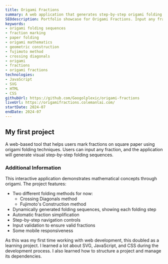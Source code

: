 ```yaml
---
title: Origami Fractions
summary: A web application that generates step-by-step origami folding sequences to mark any fraction on a square piece of paper.
SEOdescription: Portfolio showcase for Origami Fractions. Input any fraction to get step-by-step folding sequences that will help you mark that fraction on a square piece of paper using different origami methods.
keywords:
- origami folding sequences
- fraction marking
- paper folding
- origami mathematics
- geometric construction
- fujimoto method
- crossing diagonals
- origami
- fractions
- origami fractions
technologies: 
- JavaScript
- SVG
- HTML
- CSS
githubUrl: https://github.com/Googolplexic/origami-fractions
liveUrl: https://origamifractions.colemanlai.com/
startDate: 2024-07
endDate: 2024-07
---
```


## My first project

A web-based tool that helps users mark fractions on square paper using origami folding techniques. Users can input any fraction, and the application will generate visual step-by-step folding sequences.

### Additional Information

This interactive application demonstrates mathematical concepts through origami. The project features:

- Two different folding methods for now:
  - Crossing Diagonals method
  - Fujimoto's Construction method
- Dynamically generated folding sequences, showing each folding step
- Automatic fraction simplification
- Step-by-step navigation controls
- Input validation to ensure valid fractions
- Some mobile responsiveness

As this was my first time working with web development, this doubled as a learning project. I learned a lot about SVG, JavaScript, and CSS during the development process. I also learned how to structure a project and manage its dependencies.
